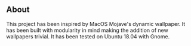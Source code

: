 ## About  
This project has been inspired by MacOS Mojave's dynamic wallpaper. It has been built with modularity in mind making the addition of new wallpapers trivial. It has been tested on Ubuntu 18.04 with Gnome.
